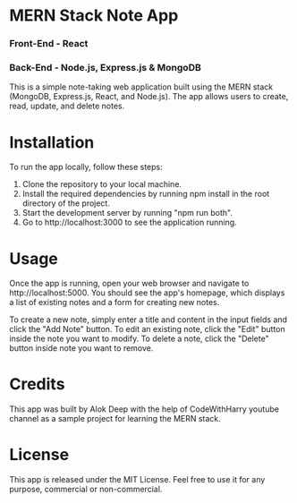 # MERN Stack Note App

### Front-End - React 

### Back-End - Node.js, Express.js & MongoDB

This is a simple note-taking web application built using the MERN stack (MongoDB, Express.js, React, and Node.js). The app allows users to create, read, update, and delete notes.

# Installation
To run the app locally, follow these steps:

1. Clone the repository to your local machine.
2. Install the required dependencies by running npm install in the root directory of the project.
3. Start the development server by running "npm run both".
4. Go to http://localhost:3000 to see the application running.

# Usage
Once the app is running, open your web browser and navigate to http://localhost:5000. You should see the app's homepage, which displays a list of existing notes and a form for creating new notes.

To create a new note, simply enter a title and content in the input fields and click the "Add Note" button. To edit an existing note, click the "Edit" button inside the note you want to modify. To delete a note, click the "Delete" button inside note you want to remove.

# Credits
This app was built by Alok Deep with the help of CodeWithHarry youtube channel as a sample project for learning the MERN stack.

# License
This app is released under the MIT License. Feel free to use it for any purpose, commercial or non-commercial.
